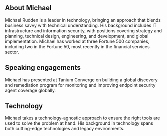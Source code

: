 ## About Michael

Michael Rudden is a leader in technology, bringing an approach that blends business savvy with technical understanding. His background includes IT infrastructure and information security, with positions covering strategy and planning, technical design, engineering, and development, and global implementation. Michael has worked at three Fortune 500 companies, including two in the Fortune 50, most recently in the financial services sector.

## Speaking engagements

Michael has presented at Tanium Converge on building a global discovery and remediation program for monitoring and improving endpoint security agent coverage globally.

## Technology
Michael takes a technology-agnostic approach to ensure the right tools are used to solve the problem at hand. His background in technology spans both cutting-edge technologies and legacy environments.

